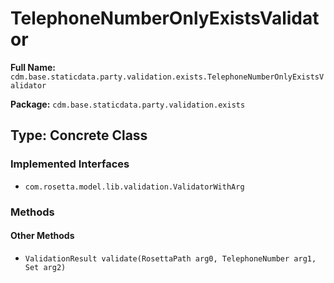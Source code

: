 # TelephoneNumberOnlyExistsValidator

**Full Name:** `cdm.base.staticdata.party.validation.exists.TelephoneNumberOnlyExistsValidator`

**Package:** `cdm.base.staticdata.party.validation.exists`

## Type: Concrete Class

### Implemented Interfaces

- `com.rosetta.model.lib.validation.ValidatorWithArg`

### Methods

#### Other Methods

- `ValidationResult validate(RosettaPath arg0, TelephoneNumber arg1, Set arg2)`

